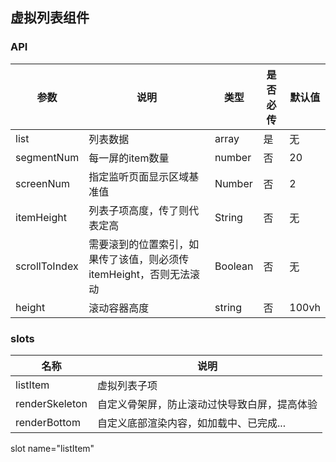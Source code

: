 ## 虚拟列表组件


### API

| 参数            | 说明                    | 类型      |是否必传             | 默认值    |
|-----------------|------------------------|-----------|-------|-----------|
|list             |列表数据                  |array     | 是       |无        |
|segmentNum       |每一屏的item数量           |number    |否      |20    |
|screenNum        |指定监听页面显示区域基准值     |Number   |否       |2          |
|itemHeight       |列表子项高度，传了则代表定高    |String   |否      |无|
|scrollToIndex    |需要滚到的位置索引，如果传了该值，则必须传itemHeight，否则无法滚动|Boolean | 否 |无|
|height           |滚动容器高度                |    string     |否      | 100vh

### slots

| 名称    |             说明                  |
|--------|-----------------------------------|
|listItem |     虚拟列表子项                   |
|renderSkeleton| 自定义骨架屏，防止滚动过快导致白屏，提高体验|
|renderBottom|  自定义底部渲染内容，如加载中、已完成...|


slot name="listItem"
